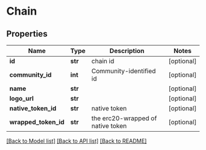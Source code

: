 # Chain

## Properties
Name | Type | Description | Notes
------------ | ------------- | ------------- | -------------
**id** | **str** | chain id | [optional] 
**community_id** | **int** | Community-identified id | [optional] 
**name** | **str** |  | [optional] 
**logo_url** | **str** |  | [optional] 
**native_token_id** | **str** | native token | [optional] 
**wrapped_token_id** | **str** | the erc20-wrapped of native token | [optional] 

[[Back to Model list]](../README.md#documentation-for-models) [[Back to API list]](../README.md#documentation-for-api-endpoints) [[Back to README]](../README.md)

